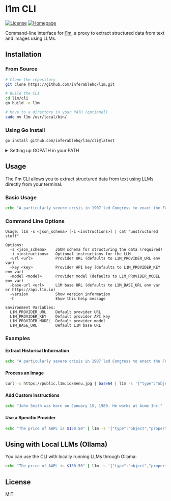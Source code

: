 # l1m CLI

[![License](https://img.shields.io/badge/license-MIT-green.svg)](../LICENSE)
[![Homepage](https://img.shields.io/badge/homepage-l1m.io-blue)](https://l1m.io)

Command-line interface for [l1m](https://l1m.io), a proxy to extract structured data from text and images using LLMs.

## Installation

### From Source

```bash
# Clone the repository
git clone https://github.com/inferablehq/l1m.git

# Build the CLI
cd l1m/cli
go build -o l1m

# Move to a directory in your PATH (optional)
sudo mv l1m /usr/local/bin/
```

### Using Go Install

```bash
go install github.com/inferablehq/l1m/cli@latest
```

<details>
<summary>Setting up GOPATH in your PATH</summary>

The `go install` command places binaries in the `$GOPATH/bin` directory. To use the installed binary from anywhere, you need to add this directory to your PATH.

For **Bash** (add to `~/.bashrc` or `~/.bash_profile`):
```bash
echo 'export PATH="$PATH:$(go env GOPATH)/bin"' >> ~/.bashrc
```

For **Zsh** (add to `~/.zshrc`):
```bash
echo 'export PATH="$PATH:$(go env GOPATH)/bin"' >> ~/.zshrc
```

For **Fish** (add to `~/.config/fish/config.fish`):
```fish
echo 'set -gx PATH $PATH (go env GOPATH)/bin' >> ~/.config/fish/config.fish
```

After adding this line, reload your shell configuration:
```bash
# For Bash
source ~/.bashrc  # or source ~/.bash_profile

# For Zsh
source ~/.zshrc

# For Fish
source ~/.config/fish/config.fish
```

You can verify the installation by running:
```bash
l1m -version
```

</details>

## Usage

The l1m CLI allows you to extract structured data from text using LLMs directly from your terminal.

### Basic Usage

```bash
echo "A particularly severe crisis in 1907 led Congress to enact the Federal Reserve Act in 1913" | l1m -s '{"type":"object","properties":{"year":{"type":"number"},"act":{"type":"string"}}}'
```

### Command Line Options

```
Usage: l1m -s <json_schema> [-i <instructions>] | cat "unstructured stuff"

Options:
  -s <json_schema>    JSON schema for structuring the data (required)
  -i <instructions>   Optional instructions for the LLM
  -url <url>          Provider URL (defaults to L1M_PROVIDER_URL env var)
  -key <key>          Provider API key (defaults to L1M_PROVIDER_KEY env var)
  -model <model>      Provider model (defaults to L1M_PROVIDER_MODEL env var)
  -base-url <url>     L1M base URL (defaults to L1M_BASE_URL env var or https://api.l1m.io)
  -version            Show version information
  -h                  Show this help message

Environment Variables:
  L1M_PROVIDER_URL    Default provider URL
  L1M_PROVIDER_KEY    Default provider API key
  L1M_PROVIDER_MODEL  Default provider model
  L1M_BASE_URL        Default L1M base URL
```

### Examples

#### Extract Historical Information

```bash
echo "A particularly severe crisis in 1907 led Congress to enact the Federal Reserve Act in 1913" | l1m -s '{"type":"object","properties":{"year":{"type":"number"},"act":{"type":"string"}}}'
```

#### Process an Image

```bash
curl -s https://public.l1m.io/menu.jpg | base64 | l1m -s '{"type":"object","properties":{"items":{"type":"array","items":{"type":"object","properties":{"name":{"type":"string"},"price":{"type":"number"}}}}}}'
```

#### Add Custom Instructions

```bash
echo "John Smith was born on January 15, 1980. He works at Acme Inc." | l1m -s '{"type":"object","properties":{"name":{"type":"string"},"company":{"type":"string"}}}' -i "Extract only professional information"
```

#### Use a Specific Provider

```bash
echo "The price of AAPL is $150.50" | l1m -s '{"type":"object","properties":{"stock":{"type":"string"},"price":{"type":"number"}}}' -url "https://api.anthropic.com/v1/messages" -key "your-api-key" -model "claude-3-5-sonnet-latest"
```

## Using with Local LLMs (Ollama)

You can use the CLI with locally running LLMs through Ollama:

```bash
echo "The price of AAPL is $150.50" | l1m -s '{"type":"object","properties":{"stock":{"type":"string"},"price":{"type":"number"}}}' -url "http://localhost:11434/v1" -key "ollama" -model "llama3:latest"
```

## License

MIT 